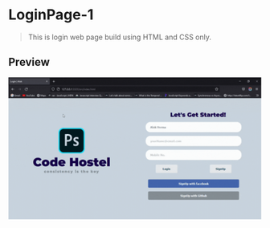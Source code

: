 # LoginPage-1

> This is login web page build using HTML and CSS only.

## Preview
![Alt Text](https://github.com/alokVerma749/LoginPage-1/blob/master/Untitled%20design.gif)
